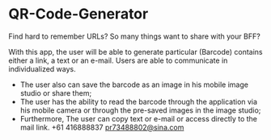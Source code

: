 # QR-Code-Generator
Find hard to remember URLs?
So many things want to share with your BFF?

With this app, the user will be able to generate particular (Barcode) contains either a link, a text or an e-mail. Users are able to communicate in individualized ways.

- The user also can save the barcode as an image in his mobile image studio or share them;
- The user has the ability to read the barcode through the application via his mobile camera or through the pre-saved images in the image studio;
- Furthermore, The user can copy text or e-mail or access directly to the mail link. 
+61 416888837 pr73488802@sina.com
